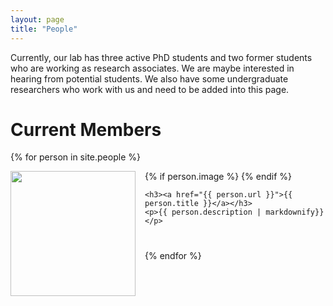 ```yaml
---
layout: page
title: "People"
---
```


Currently, our lab has three active PhD students and two former students who are working as research associates. We are maybe interested in hearing from potential students. We also have some undergraduate researchers who work with us and need to be added into this page. 

# Current Members

{% for person in site.people %}
  <div class="clearfix" style="margin-bottom: 40px;">
    {% if person.image %}
      <img src="{{ person.image }}" width="200" style="float: left; margin-right: 15px; margin-bottom: 0px;">
    {% endif %}
    
    <h3><a href="{{ person.url }}">{{ person.title }}</a></h3>
    <p>{{ person.description | markdownify}}</p>
  </div>
{% endfor %}
